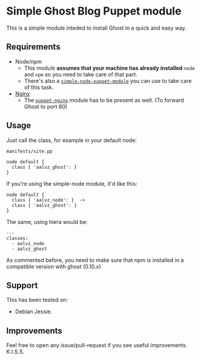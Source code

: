 Simple Ghost Blog Puppet module
===============================

This is a simple module inteded to install Ghost in a quick and easy way.

Requirements
------------

* Node/npm
  * This module **assumes that your machine has already installed** `node` and `npm`
  so you need to take care of that part.
  * There's also a [`simple-node-puppet-module`]() you can use to take care of this task.
* [Nginx](https://github.com/jfryman/puppet-nginx)
  * The [`puppet-nginx`](https://github.com/jfryman/puppet-nginx) module has to be
    present as well. (To forward Ghost to port 80)

Usage
-----

Just call the class, for example in your default node:

`manifests/site.pp`

```
node default {
  class { 'aalvz_ghost': }
}
```

If you're using the simple-node module, it'd like this:

```
node default {
  class { 'aalvz_node': }  ->
  class { 'aalvz_ghost': }
}
```

The same, using hiera would be:

```
---
classes:
  - aalvz_node
  - aalvz_ghost
```

As commented before, you need to make sure that npm is installed in a compatible
version with ghost (0.10.x)

Support
-------

This has been tested on:

  * Debian Jessie.

Improvements
------------

Feel free to open any issue/pull-request if you see useful improvements.
K.I.S.S.
